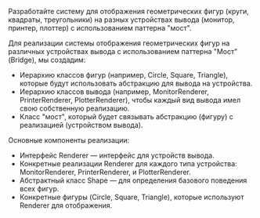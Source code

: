 Разработайте систему для отображения геометрических фигур (круги, квадраты, треугольники) на разных устройствах вывода (монитор, принтер, плоттер) с использованием паттерна "мост".

Для реализации системы отображения геометрических фигур на различных устройствах вывода с использованием паттерна "Мост" (Bridge), мы создадим:

- Иерархию классов фигур (например, Circle, Square, Triangle), которые будут использовать абстракцию для вывода на устройства.
- Иерархию классов вывода (например, MonitorRenderer, PrinterRenderer, PlotterRenderer), чтобы каждый вид вывода имел свою собственную реализацию.
- Класс "мост", который будет связывать абстракцию (фигуру) с реализацией (устройством вывода).


Основные компоненты реализации:
- Интерфейс Renderer — интерфейс для устройств вывода.
- Конкретные реализации Renderer для каждого типа устройства: MonitorRenderer, PrinterRenderer, и PlotterRenderer.
- Абстрактный класс Shape — для определения базового поведения всех фигур.
- Конкретные фигуры (Circle, Square, Triangle), которые используют Renderer для отображения.
